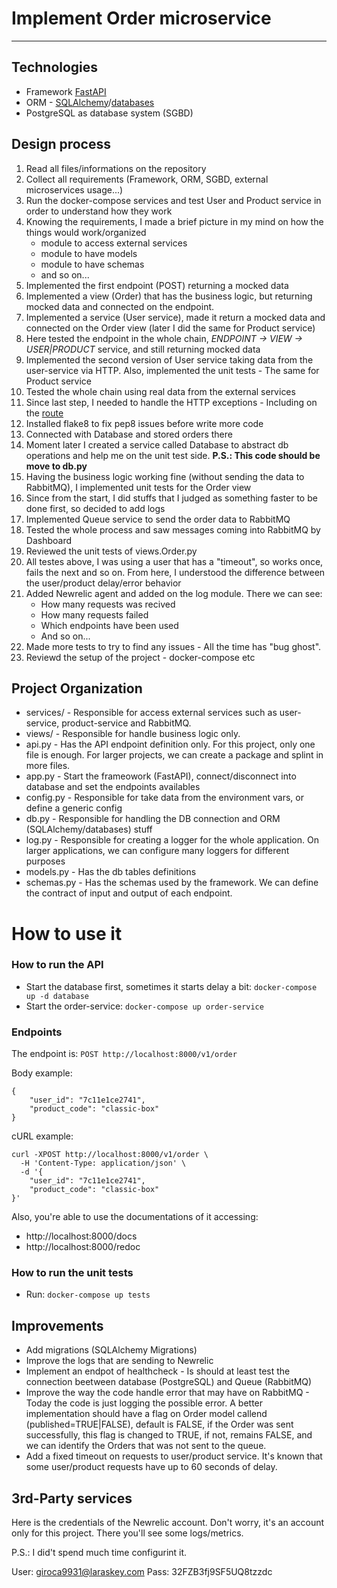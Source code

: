 # Implement Order microservice
---

## Technologies
- Framework [FastAPI](fastAPi.tiangolo.com)
- ORM - [SQLAlchemy](https://www.sqlalchemy.org/)/[databases](https://pypi.org/project/databases/)
- PostgreSQL as database system (SGBD)

## Design process
 1. Read all files/informations on the repository
 2. Collect all requirements (Framework, ORM, SGBD, external microservices usage...)
 3. Run the docker-compose services and test User and Product service in order to understand how they work
 4. Knowing the requirements, I made a brief picture in my mind on how the things would work/organized
    * module to access external services
    * module to have models
    * module to have schemas
    * and so on...
 5. Implemented the first endpoint (POST) returning a mocked data
 6. Implemented a view (Order) that has the business logic, but returning mocked data and connected on the endpoint.
 7. Implemented a service (User service), made it return a mocked data and connected on the Order view (later I did the same for Product service)
 8. Here tested the endpoint in the whole chain, *ENDPOINT -> VIEW -> USER|PRODUCT* service, and still returning mocked data
 9. Implemented the second version of User service taking data from the user-service via HTTP. Also, implemented the unit tests - The same for Product service
 10. Tested the whole chain using real data from the external services
 11. Since last step, I needed to handle the HTTP exceptions - Including on the [route](https://github.com/vandaimer/order-service/blob/main/order/api.py#L16)
 12. Installed flake8 to fix pep8 issues before write more code
 13. Connected with Database and stored orders there
 14. Moment later I created a service called Database to abstract db operations and help me on the unit test side. **P.S.: This code should be move to db.py**
 15. Having the business logic working fine (without sending the data to RabbitMQ), I implemented unit tests for the Order view
 16. Since from the start, I did stuffs that I judged as something faster to be done first, so decided to add logs
 17. Implemented Queue service to send the order data to RabbitMQ
 18. Tested the whole process and saw messages coming into RabbitMQ by Dashboard
 29. Reviewed the unit tests of views.Order.py
 20. All testes above, I was using a user that has a "timeout", so works once, fails the next and so on. From here, I understood the difference between the user/product delay/error behavior
 21. Added Newrelic agent and added on the log module. There we can see:
     * How many requests was recived
     * How many requests failed
     * Which endpoints have been used
     * And so on...
 22. Made more tests to try to find any issues - All the time has "bug ghost".
 23. Reviewd the setup of the project - docker-compose etc

## Project Organization
* services/ - Responsible for access external services such as user-service, product-service and RabbitMQ.
* views/ - Responsible for handle business logic only.
* api.py - Has the API endpoint definition only. For this project, only one file is enough. For larger projects, we can create a package and splint in more files.
* app.py - Start the frameowork (FastAPI), connect/disconnect into database and set the endpoints availables
* config.py - Responsible for take data from the environment vars, or define a generic config
* db.py - Responsible for handling the DB connection and ORM (SQLAlchemy/databases) stuff
* log.py - Responsible for creating a logger for the whole application. On larger applications, we can configure many loggers for different purposes
* models.py - Has the db tables definitions
* schemas.py - Has the schemas used by the framework. We can define the contract of input and output of each endpoint.

# How to use it
### How to run the API
 - Start the database first, sometimes it starts delay a bit: `docker-compose up -d database`
 - Start the order-service: `docker-compose up order-service`

### Endpoints

The endpoint is: `POST http://localhost:8000/v1/order`

Body example:

```
{
	"user_id": "7c11e1ce2741",
	"product_code": "classic-box"
}
```

cURL example:

```
curl -XPOST http://localhost:8000/v1/order \
  -H 'Content-Type: application/json' \
  -d '{
	"user_id": "7c11e1ce2741",
	"product_code": "classic-box"
}'
```

Also, you're able to use the documentations of it accessing:

- http://localhost:8000/docs
- http://localhost:8000/redoc

### How to run the unit tests
 - Run: `docker-compose up tests`


## Improvements


- Add migrations (SQLAlchemy Migrations)
- Improve the logs that are sending to Newrelic
- Implement an endpot of healthcheck - Is should at least test the connection beetween database (PostgreSQL) and Queue (RabbitMQ)
- Improve the way the code handle error that may have on RabbitMQ - Today the code is just logging the possible error. A better implementation should have a flag on Order model callend (published=TRUE|FALSE), default is FALSE, if the Order was sent successfully, this flag is changed to TRUE, if not, remains FALSE, and we can identify the Orders that was not sent to the queue.
- Add a fixed timeout on requests to user/product service. It's known that some user/product requests have up to 60 seconds of delay.

## 3rd-Party services


Here is the credentials of the Newrelic account. Don't worry, it's an account only for this project. There you'll see some logs/metrics. 

P.S.: I did't spend much time configurint it.

User: giroca9931@laraskey.com
Pass: 32FZB3fj9SF5UQ8tzzdc

